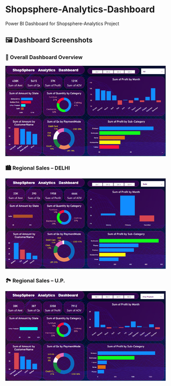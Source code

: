 # Shopsphere-Analytics-Dashboard
Power BI Dashboard for Shopsphere-Analytics Project

## 🖼️ Dashboard Screenshots

### 🧭 Overall Dashboard Overview
<p align="center">
  <img src="Dashboard_Overview.png" width="1200"/>
</p>

### 🏙️ Regional Sales – DELHI
![DELHI Region](Dashboard_(DELHI_region).png)

### 🏞️ Regional Sales – U.P.
![U.P. Region](Dashboard_(U.P_region).png)
